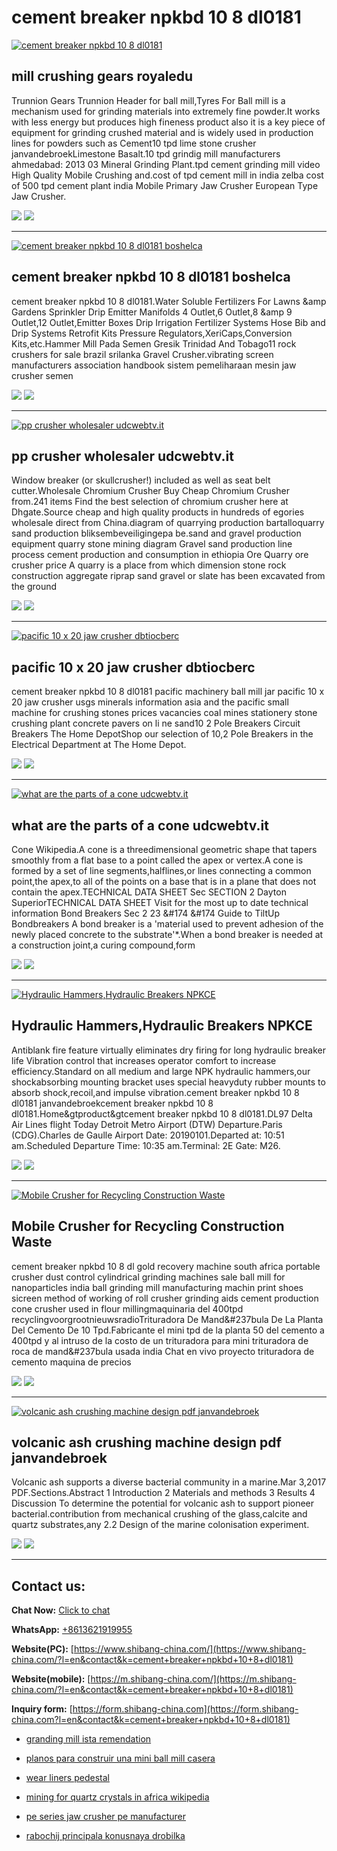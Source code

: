 # cement breaker npkbd 10 8 dl0181

<a href="https://swt.shibang-china.com/?l=en&img&k=cement+breaker+npkbd+10+8+dl0181" target="_blank">![cement breaker npkbd 10 8 dl0181](http://static.shibang-china.com/all-800x300/70.jpg)</a>

## mill crushing gears royaledu
Trunnion Gears Trunnion Header for ball mill,Tyres For Ball mill is a mechanism used for grinding materials into extremely fine powder.It works with less energy but produces high fineness product also it is a key piece of equipment for grinding crushed material and is widely used in production lines for powders such as Cement10 tpd lime stone crusher janvandebroekLimestone Basalt.10 tpd grindig mill manufacturers ahmedabad: 2013 03 Mineral Grinding Plant.tpd cement grinding mill video High Quality Mobile Crushing and.cost of tpd cement mill in india zelba cost of 500 tpd cement plant india Mobile Primary Jaw Crusher European Type Jaw Crusher.


<a href="https://whatsapp.shibangsoft.com/WhatsApp.php" target="_blank" title="WhatsApp">![](http://static.shibang-china.com/icon/whatsapp.png)</a> <a href="https://swt.shibang-china.com/?l=en&icon&k=cement+breaker+npkbd+10+8+dl0181" target="_blank">![](http://static.shibang-china.com/icon/chat-en.png)</a>

---

<a href="https://swt.shibang-china.com/?l=en&img&k=cement+breaker+npkbd+10+8+dl0181" target="_blank">![cement breaker npkbd 10 8 dl0181 boshelca](http://static.shibang-china.com/all-800x300/661.jpg)</a>

## cement breaker npkbd 10 8 dl0181 boshelca
cement breaker npkbd 10 8 dl0181.Water Soluble Fertilizers For Lawns &amp Gardens Sprinkler Drip Emitter Manifolds 4 Outlet,6 Outlet,8 &amp 9 Outlet,12 Outlet,Emitter Boxes Drip Irrigation Fertilizer Systems Hose Bib and Drip Systems Retrofit Kits Pressure Regulators,XeriCaps,Conversion Kits,etc.Hammer Mill Pada Semen Gresik Trinidad And Tobago11 rock crushers for sale brazil srilanka Gravel Crusher.vibrating screen manufacturers association handbook sistem pemeliharaan mesin jaw crusher semen


<a href="https://whatsapp.shibangsoft.com/WhatsApp.php" target="_blank" title="WhatsApp">![](http://static.shibang-china.com/icon/whatsapp.png)</a> <a href="https://swt.shibang-china.com/?l=en&icon&k=cement+breaker+npkbd+10+8+dl0181" target="_blank">![](http://static.shibang-china.com/icon/chat-en.png)</a>

---

<a href="https://swt.shibang-china.com/?l=en&img&k=cement+breaker+npkbd+10+8+dl0181" target="_blank">![pp crusher wholesaler udcwebtv.it](http://static.shibang-china.com/all-800x300/436.jpg)</a>

## pp crusher wholesaler udcwebtv.it
Window breaker (or skullcrusher!) included as well as seat belt cutter.Wholesale Chromium Crusher Buy Cheap Chromium Crusher from.241 items Find the best selection of chromium crusher here at Dhgate.Source cheap and high quality products in hundreds of egories wholesale direct from China.diagram of quarrying production bartalloquarry sand production bliksembeveiligingepa be.sand and gravel production equipment quarry stone mining diagram Gravel sand production line process cement production and consumption in ethiopia Ore Quarry ore crusher price A quarry is a place from which dimension stone rock construction aggregate riprap sand gravel or slate has been excavated from the ground


<a href="https://whatsapp.shibangsoft.com/WhatsApp.php" target="_blank" title="WhatsApp">![](http://static.shibang-china.com/icon/whatsapp.png)</a> <a href="https://swt.shibang-china.com/?l=en&icon&k=cement+breaker+npkbd+10+8+dl0181" target="_blank">![](http://static.shibang-china.com/icon/chat-en.png)</a>

---

<a href="https://swt.shibang-china.com/?l=en&img&k=cement+breaker+npkbd+10+8+dl0181" target="_blank">![pacific 10 x 20 jaw crusher dbtiocberc](http://static.shibang-china.com/all-800x300/544.jpg)</a>

## pacific 10 x 20 jaw crusher dbtiocberc
cement breaker npkbd 10 8 dl0181 pacific machinery ball mill jar pacific 10 x 20 jaw crusher usgs minerals information asia and the pacific small machine for crushing stones prices vacancies coal mines stationery stone crushing plant concrete pavers on li ne sand10 2 Pole Breakers Circuit Breakers The Home DepotShop our selection of 10,2 Pole Breakers in the Electrical Department at The Home Depot.


<a href="https://whatsapp.shibangsoft.com/WhatsApp.php" target="_blank" title="WhatsApp">![](http://static.shibang-china.com/icon/whatsapp.png)</a> <a href="https://swt.shibang-china.com/?l=en&icon&k=cement+breaker+npkbd+10+8+dl0181" target="_blank">![](http://static.shibang-china.com/icon/chat-en.png)</a>

---

<a href="https://swt.shibang-china.com/?l=en&img&k=cement+breaker+npkbd+10+8+dl0181" target="_blank">![what are the parts of a cone udcwebtv.it](http://static.shibang-china.com/all-800x300/1245.jpg)</a>

## what are the parts of a cone udcwebtv.it
Cone Wikipedia.A cone is a threedimensional geometric shape that tapers smoothly from a flat base to a point called the apex or vertex.A cone is formed by a set of line segments,halflines,or lines connecting a common point,the apex,to all of the points on a base that is in a plane that does not contain the apex.TECHNICAL DATA SHEET Sec SECTION 2 Dayton SuperiorTECHNICAL DATA SHEET Visit for the most up to date technical information Bond Breakers Sec 2 23 &#174 &#174 Guide to TiltUp Bondbreakers A bond breaker is a 'material used to prevent adhesion of the newly placed concrete to the substrate'*.When a bond breaker is needed at a construction joint,a curing compound,form


<a href="https://whatsapp.shibangsoft.com/WhatsApp.php" target="_blank" title="WhatsApp">![](http://static.shibang-china.com/icon/whatsapp.png)</a> <a href="https://swt.shibang-china.com/?l=en&icon&k=cement+breaker+npkbd+10+8+dl0181" target="_blank">![](http://static.shibang-china.com/icon/chat-en.png)</a>

---

<a href="https://swt.shibang-china.com/?l=en&img&k=cement+breaker+npkbd+10+8+dl0181" target="_blank">![Hydraulic Hammers,Hydraulic Breakers NPKCE](http://static.shibang-china.com/all-800x300/1150.jpg)</a>

## Hydraulic Hammers,Hydraulic Breakers NPKCE
Antiblank fire feature virtually eliminates dry firing for long hydraulic breaker life Vibration control that increases operator comfort to increase efficiency.Standard on all medium and large NPK hydraulic hammers,our shockabsorbing mounting bracket uses special heavyduty rubber mounts to absorb shock,recoil,and impulse vibration.cement breaker npkbd 10 8 dl0181 janvandebroekcement breaker npkbd 10 8 dl0181.Home&gtproduct&gtcement breaker npkbd 10 8 dl0181.DL97 Delta Air Lines flight Today Detroit Metro Airport (DTW) Departure.Paris (CDG).Charles de Gaulle Airport Date: 20190101.Departed at: 10:51 am.Scheduled Departure Time: 10:35 am.Terminal: 2E Gate: M26.


<a href="https://whatsapp.shibangsoft.com/WhatsApp.php" target="_blank" title="WhatsApp">![](http://static.shibang-china.com/icon/whatsapp.png)</a> <a href="https://swt.shibang-china.com/?l=en&icon&k=cement+breaker+npkbd+10+8+dl0181" target="_blank">![](http://static.shibang-china.com/icon/chat-en.png)</a>

---

<a href="https://swt.shibang-china.com/?l=en&img&k=cement+breaker+npkbd+10+8+dl0181" target="_blank">![Mobile Crusher for Recycling Construction Waste](http://static.shibang-china.com/all-800x300/43.jpg)</a>

## Mobile Crusher for Recycling Construction Waste
cement breaker npkbd 10 8 dl gold recovery machine south africa portable crusher dust control cylindrical grinding machines sale ball mill for nanoparticles india ball grinding mill manufacturing machin print shoes sicreen method of working of roll crusher grinding aids cement production cone crusher used in flour millingmaquinaria del 400tpd recyclingvoorgrootnieuwsradioTrituradora De Mand&#237bula De La Planta Del Cemento De 10 Tpd.Fabricante el mini tpd de la planta 50 del cemento a 400tpd y al intruso de la costo de un trituradora para mini trituradora de roca de mand&#237bula usada india Chat en vivo proyecto trituradora de cemento maquina de precios


<a href="https://whatsapp.shibangsoft.com/WhatsApp.php" target="_blank" title="WhatsApp">![](http://static.shibang-china.com/icon/whatsapp.png)</a> <a href="https://swt.shibang-china.com/?l=en&icon&k=cement+breaker+npkbd+10+8+dl0181" target="_blank">![](http://static.shibang-china.com/icon/chat-en.png)</a>

---

<a href="https://swt.shibang-china.com/?l=en&img&k=cement+breaker+npkbd+10+8+dl0181" target="_blank">![volcanic ash crushing machine design pdf janvandebroek](http://static.shibang-china.com/all-800x300/1146.jpg)</a>

## volcanic ash crushing machine design pdf janvandebroek
Volcanic ash supports a diverse bacterial community in a marine.Mar 3,2017 PDF.Sections.Abstract 1 Introduction 2 Materials and methods 3 Results 4 Discussion To determine the potential for volcanic ash to support pioneer bacterial.contribution from mechanical crushing of the glass,calcite and quartz substrates,any 2.2 Design of the marine colonisation experiment.

<a href="https://whatsapp.shibangsoft.com/WhatsApp.php" target="_blank" title="WhatsApp">![](http://static.shibang-china.com/icon/whatsapp.png)</a> <a href="https://swt.shibang-china.com/?l=en&icon&k=cement+breaker+npkbd+10+8+dl0181" target="_blank">![](http://static.shibang-china.com/icon/chat-en.png)</a>

---
## Contact us:

**Chat Now:** [Click to chat](https://swt.shibang-china.com?l=en&contact&k=cement+breaker+npkbd+10+8+dl0181)

**WhatsApp:**  [+8613621919955](https://whatsapp.shibangsoft.com/WhatsApp.php)

**Website(PC):** [https://www.shibang-china.com/](https://www.shibang-china.com/?l=en&contact&k=cement+breaker+npkbd+10+8+dl0181)

**Website(mobile):** [https://m.shibang-china.com/](https://m.shibang-china.com/?l=en&contact&k=cement+breaker+npkbd+10+8+dl0181)

**Inquiry form:** [https://form.shibang-china.com](https://form.shibang-china.com?l=en&contact&k=cement+breaker+npkbd+10+8+dl0181)

* [granding mill ista remendation](../113/granding%20mill%20ista%20remendation.md)

* [planos para construir una mini ball mill casera](../116/planos%20para%20construir%20una%20mini%20ball%20mill%20casera.md)

* [wear liners pedestal](../113/wear%20liners%20pedestal.md)

* [mining for quartz crystals in africa wikipedia](../116/mining%20for%20quartz%20crystals%20in%20africa%20wikipedia.md)

* [pe series jaw crusher pe manufacturer](../120/pe%20series%20jaw%20crusher%20pe%20manufacturer.md)

* [rabochij principala konusnaya drobilka](../118/rabochij%20principala%20konusnaya%20drobilka.md)